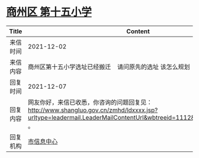 # <a href="http://www.shangluo.gov.cn/zmhd/ldxxxx.jsp?urltype=leadermail.LeaderMailContentUrl&wbtreeid=1112&leadermailid=8291">商州区  第十五小学</a>
|Title|Content|
|:---:|---|
|来信时间|2021-12-02|
|来信内容|商州区第十五小学选址已经搬迁    请问原先的选址 该怎么规划   已经搁置四年|
|回复时间|2021-12-07|
|回复内容|网友你好，来信已收悉，你咨询的问题回复见：http://www.shangluo.gov.cn/zmhd/ldxxxx.jsp?urltype=leadermail.LeaderMailContentUrl&wbtreeid=1112&leadermailid=7772 。|
|回复机构|<a href="../../categories/agencies/市信息中心.md">市信息中心</a>|
